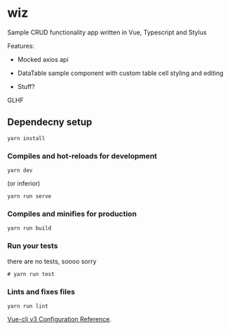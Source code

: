 # wiz

Sample CRUD functionality app written in Vue, Typescript and Stylus

Features:

- Mocked axios api

- DataTable sample component with custom table cell styling and editing

- Stuff?

GLHF

## Dependecny setup

```
yarn install
```

### Compiles and hot-reloads for development

```
yarn dev
```

(or inferior)

```
yarn run serve

```

### Compiles and minifies for production

```
yarn run build
```

### Run your tests

there are no tests, soooo sorry

```
# yarn run test
```

### Lints and fixes files

```
yarn run lint
```

[Vue-cli v3 Configuration Reference](https://cli.vuejs.org/config/).
